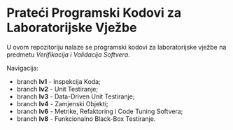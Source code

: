 # Prateći Programski Kodovi za Laboratorijske Vježbe

U ovom repozitoriju nalaze se programski kodovi za laboratorijske vježbe na predmetu *Verifikacija i Validacija Softvera*.

Navigacija:

- branch **lv1** - Inspekcija Koda;
- branch **lv2** - Unit Testiranje;
- branch **lv3** - Data-Driven Unit Testiranje;
- branch **lv4** - Zamjenski Objekti;
- branch **lv6** - Metrike, Refaktoring i Code Tuning Softvera;
- branch **lv8** - Funkcionalno Black-Box Testiranje.
